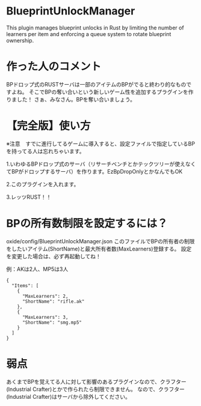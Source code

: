 # BlueprintUnlockManager
This plugin manages blueprint unlocks in Rust by limiting the number of learners per item and enforcing a queue system to rotate blueprint ownership.

# 作った人のコメント
BPドロップ式のRUSTサーバは一部のアイテムのBPがでると終わり的なものですよね。
そこでBPの奪い合いという新しいゲーム性を追加するプラグインを作りました！
さぁ、みなさん。BPを奪い合いましょう。

# 【完全版】使い方
※注意　すでに進行してるゲームに導入すると、設定ファイルで指定しているBPを持ってる人は忘れちゃいます。

1.いわゆるBPドロップ式のサーバ（リサーチベンチとかテックツリーが使えなくてBPがドロップするサーバ）を作ります。EzBpDropOnlyとかなんでもOK

2.このプラグインを入れます。

3.レッツRUST！！

# BPの所有数制限を設定するには？
oxide/config/BlueprintUnlockManager.json
このファイルでBPの所有者の制限をしたいアイテム(ShortName)と最大所有者数(MaxLearners)登録する。
設定を変更した場合は、必ず再起動してね！

例：AKは2人、MP5は3人
```
{
  "Items": [
    {
      "MaxLearners": 2,
      "ShortName": "rifle.ak"
    },
    {
      "MaxLearners": 3,
      "ShortName": "smg.mp5"
    }
  ]
}
```


# 弱点
あくまでBPを覚えてる人に対して影響のあるプラグインなので、クラフター(Industrial Crafter)とかで作られたら制限できません。
なので、クラフター(Industrial Crafter)はサーバから除外してください。
